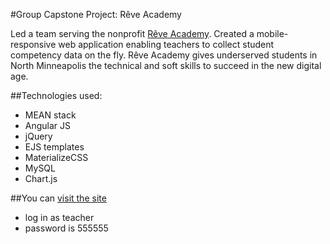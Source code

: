 #Group Capstone Project: Rêve Academy

Led a team serving the nonprofit [Rêve Academy](http://reveacademy.org). Created a mobile-responsive web application enabling teachers to collect student competency data on the fly. Rêve Academy gives underserved students in North Minneapolis the technical and soft skills to succeed in the new digital age.

##Technologies used:

- MEAN stack
- Angular JS
- jQuery
- EJS templates
- MaterializeCSS
- MySQL
- Chart.js

##You can [visit the site](http://107.170.165.106:3000/)

- log in as teacher
- password is 555555

